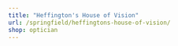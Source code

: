 ```yaml
---
title: "Heffington's House of Vision"
url: /springfield/heffingtons-house-of-vision/
shop: optician
---
```

